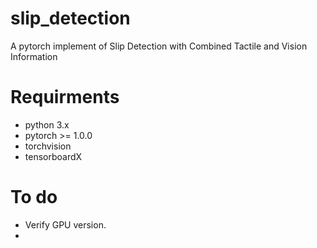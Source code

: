 # slip_detection
A pytorch implement of Slip Detection with Combined Tactile and Vision Information
# Requirments
* python 3.x
* pytorch >= 1.0.0
* torchvision
* tensorboardX
# To do
* Verify GPU version.
* 
